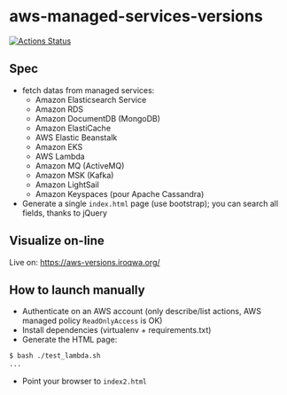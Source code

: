 aws-managed-services-versions
=============================

[![Actions Status](https://github.com/guikcd/aws-managed-services-versions/workflows/Deploy%20to%20live/badge.svg)](https://github.com/guikcd/aws-managed-services-versions/actions)

Spec
----

* fetch datas from managed services:
  * Amazon Elasticsearch Service
  * Amazon RDS
  * Amazon DocumentDB (MongoDB)
  * Amazon ElastiCache
  * AWS Elastic Beanstalk
  * Amazon EKS
  * AWS Lambda
  * Amazon MQ (ActiveMQ)
  * Amazon MSK (Kafka)
  * Amazon LightSail
  * Amazon Keyspaces (pour Apache Cassandra)
* Generate a single `index.html` page (use bootstrap); you can search all fields, thanks to jQuery

Visualize on-line
-----------------

Live on: <https://aws-versions.iroqwa.org/>

How to launch manually
----------------------

* Authenticate on an AWS account (only describe/list actions, AWS managed policy `ReadOnlyAccess` is OK)
* Install dependencies (virtualenv + requirements.txt)
* Generate the HTML page:

```bash
$ bash ./test_lambda.sh
...
```
* Point your browser to `index2.html`
